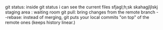 git status: inside git status i can see the current files 
sfjagl;h;sk
skahagjljlskj
staging area : waiting room
git pull: bring changes from the remote branch
--rebase: instead of merging, git puts your local commits "on top" of the remote ones (keeps history linear.)
